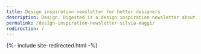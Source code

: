 ```yaml
---
title: Design inspiration newsletter for better designers
description: Design, Digested is a design inspiration newsletter about design, tech and their implication in our lives. And the occasional photography work. Subscribe here.
permalink: /design-inspiration-newsletter-silvia-maggi/
redirection: /
---
```

{%- include site-redirected.html -%}